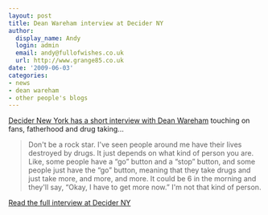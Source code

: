 ```yaml
---
layout: post
title: Dean Wareham interview at Decider NY
author:
  display_name: Andy
  login: admin
  email: andy@fullofwishes.co.uk
  url: http://www.grange85.co.uk
date: '2009-06-03'
categories:
- news
- dean wareham
- other people's blogs
---
```

<p><a href="http://web.archive.org/web/20090817172508/http://newyork.decider.com:80/articles/dean-wareham,28582/">Decider New York has a short interview with Dean Wareham</a> touching on fans, fatherhood and drug taking...</p>
<blockquote><p> Don't be a rock star. I've seen people around me have their lives destroyed by drugs. It just depends on what kind of person you are. Like, some people have a “go” button and a “stop” button, and some people just have the “go” button, meaning that they take drugs and just take more, and more, and more. It could be 6 in the morning and they'll say, “Okay, I have to get more now.” I'm not that kind of person.</p></blockquote>
<p><a href="http://web.archive.org/web/20090817172508/http://newyork.decider.com:80/articles/dean-wareham,28582/">Read the full interview at Decider NY</a></p>
